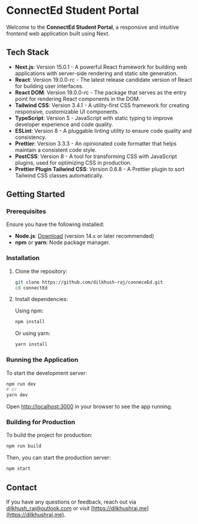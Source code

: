 # ConnectEd Student Portal

Welcome to the **ConnectEd Student Portal**, a responsive and intuitive frontend web application built using Next.

## Tech Stack

- **Next.js**: Version 15.0.1 - A powerful React framework for building web applications with server-side rendering and static site generation.
- **React**: Version 19.0.0-rc - The latest release candidate version of React for building user interfaces.
- **React DOM**: Version 19.0.0-rc - The package that serves as the entry point for rendering React components in the DOM.
- **Tailwind CSS**: Version 3.4.1 - A utility-first CSS framework for creating responsive, customizable UI components.
- **TypeScript**: Version 5 - JavaScript with static typing to improve developer experience and code quality.
- **ESLint**: Version 8 - A pluggable linting utility to ensure code quality and consistency.
- **Prettier**: Version 3.3.3 - An opinionated code formatter that helps maintain a consistent code style.
- **PostCSS**: Version 8 - A tool for transforming CSS with JavaScript plugins, used for optimizing CSS in production.
- **Prettier Plugin Tailwind CSS**: Version 0.6.8 - A Prettier plugin to sort Tailwind CSS classes automatically.

## Getting Started

### Prerequisites

Ensure you have the following installed:

- **Node.js**: [Download](https://nodejs.org/) (version 14.x or later recommended)
- **npm** or **yarn**: Node package manager.

### Installation

1. Clone the repository:

   ```bash
   git clone https://github.com/dilkhush-raj/conneceEd.git
   cd connectEd
   ```

2. Install dependencies:

   Using npm:

   ```bash
   npm install
   ```

   Or using yarn:

   ```bash
   yarn install
   ```

### Running the Application

To start the development server:

```bash
npm run dev
# or
yarn dev
```

Open [http://localhost:3000](http://localhost:3000) in your browser to see the app running.

### Building for Production

To build the project for production:

```bash
npm run build
```

Then, you can start the production server:

```bash
npm start
```

## Contact

If you have any questions or feedback, reach out via [dilkhush_raj@outlook.com](mailto:dilkhush_raj@outlook.com) or visit [https://dilkhushraj.me](https://dilkhushraj.me).

